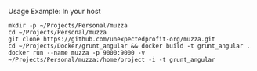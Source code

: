 Usage Example: In your host

	mkdir -p ~/Projects/Personal/muzza
	cd ~/Projects/Personal/muzza
	git clone https://github.com/unexpectedprofit-org/muzza.git
	cd ~/Projects/Docker/grunt_angular && docker build -t grunt_angular .
	docker run --name muzza -p 9000:9000 -v ~/Projects/Personal/muzza:/home/project -i -t grunt_angular
